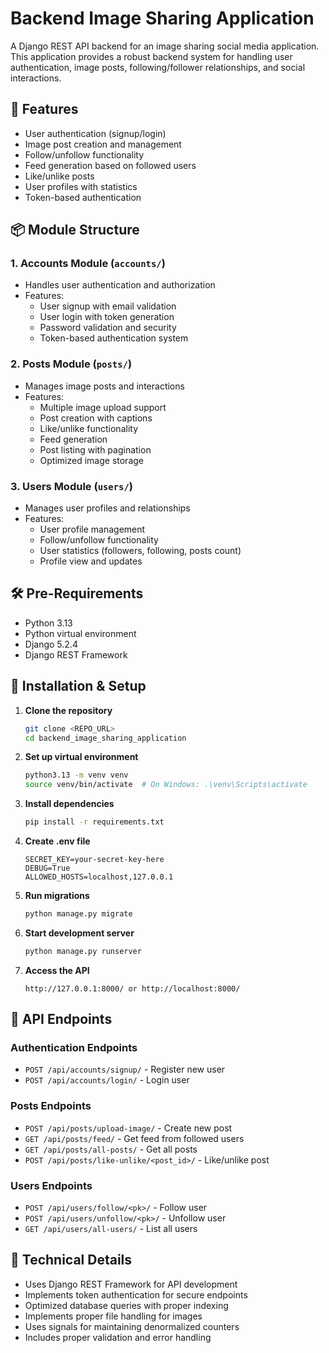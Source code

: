 # Backend Image Sharing Application

A Django REST API backend for an image sharing social media application. This application provides a robust backend system for handling user authentication, image posts, following/follower relationships, and social interactions.

## 🌟 Features

- User authentication (signup/login)
- Image post creation and management
- Follow/unfollow functionality
- Feed generation based on followed users
- Like/unlike posts
- User profiles with statistics
- Token-based authentication

## 📦 Module Structure

### 1. Accounts Module (`accounts/`)
- Handles user authentication and authorization
- Features:
  - User signup with email validation
  - User login with token generation
  - Password validation and security
  - Token-based authentication system

### 2. Posts Module (`posts/`)
- Manages image posts and interactions
- Features:
  - Multiple image upload support
  - Post creation with captions
  - Like/unlike functionality
  - Feed generation
  - Post listing with pagination
  - Optimized image storage

### 3. Users Module (`users/`)
- Manages user profiles and relationships
- Features:
  - User profile management
  - Follow/unfollow functionality
  - User statistics (followers, following, posts count)
  - Profile view and updates

## 🛠 Pre-Requirements

- Python 3.13
- Python virtual environment
- Django 5.2.4
- Django REST Framework

## 🔧 Installation & Setup

1. **Clone the repository**
   ```bash
   git clone <REPO_URL>
   cd backend_image_sharing_application
   ```

2. **Set up virtual environment**
   ```bash
   python3.13 -m venv venv
   source venv/bin/activate  # On Windows: .\venv\Scripts\activate
   ```

3. **Install dependencies**
   ```bash
   pip install -r requirements.txt
   ```

4. **Create .env file**
   ```
   SECRET_KEY=your-secret-key-here
   DEBUG=True
   ALLOWED_HOSTS=localhost,127.0.0.1
   ```

5. **Run migrations**
   ```bash
   python manage.py migrate
   ```

6. **Start development server**
   ```bash
   python manage.py runserver
   ```

7. **Access the API**
   ```
   http://127.0.0.1:8000/ or http://localhost:8000/
   ```

## 🚀 API Endpoints

### Authentication Endpoints
- `POST /api/accounts/signup/` - Register new user
- `POST /api/accounts/login/` - Login user

### Posts Endpoints
- `POST /api/posts/upload-image/` - Create new post
- `GET /api/posts/feed/` - Get feed from followed users
- `GET /api/posts/all-posts/` - Get all posts
- `POST /api/posts/like-unlike/<post_id>/` - Like/unlike post

### Users Endpoints
- `POST /api/users/follow/<pk>/` - Follow user
- `POST /api/users/unfollow/<pk>/` - Unfollow user
- `GET /api/users/all-users/` - List all users

## 📝 Technical Details

- Uses Django REST Framework for API development
- Implements token authentication for secure endpoints
- Optimized database queries with proper indexing
- Implements proper file handling for images
- Uses signals for maintaining denormalized counters
- Includes proper validation and error handling
